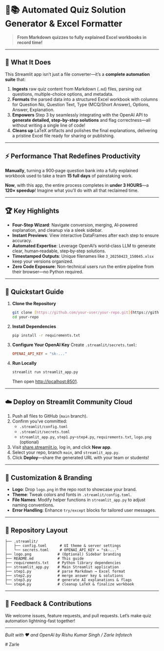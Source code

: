 # 🚀📚 Automated Quiz Solution Generator & Excel Formatter

> **From Markdown quizzes to fully explained Excel workbooks in record time!**

---

## 🌟 What It Does

This Streamlit app isn’t just a file converter—it’s a **complete automation suite** that:

1. **Ingests** raw quiz content from Markdown (`.md`) files, parsing out questions, multiple-choice options, and metadata.
2. **Formats** the parsed data into a structured Excel workbook with columns for Question No, Question Text, Type (MCQ/Short Answer), Options, Answer, Explanation.
3. **Empowers** Step 3 by seamlessly integrating with the OpenAI API to **generate detailed, step-by-step solutions** and flag correctness—all without writing a single line of code!
4. **Cleans up** LaTeX artifacts and polishes the final explanations, delivering a pristine Excel file ready for sharing or publishing.

---

## ⚡️ Performance That Redefines Productivity

**Manually**, turning a 900‑page question bank into a fully explained workbook used to take a team **15 full days** of painstaking work.

**Now**, with this app, the entire process completes in **under 3 HOURS**—a **120× speedup**! Imagine what you’ll do with all that reclaimed time.

---

## 🏆 Key Highlights

- **Four-Step Wizard**: Navigate conversion, merging, AI‑powered explanation, and cleanup via a sleek sidebar.
- **Instant Previews**: View interactive DataFrames after each step to ensure accuracy.
- **Automated Expertise**: Leverage OpenAI’s world‑class LLM to generate clear, human‑readable, step‑by‑step solutions.
- **Timestamped Outputs**: Unique filenames like `3_20250423_150045.xlsx` keep your versions organized.
- **Zero Code Exposure**: Non-technical users run the entire pipeline from their browser—no Python required.

---

## 🚀 Quickstart Guide

1. **Clone the Repository**
   ```bash
   git clone [https://github.com/your-user/your-repo.git](https://github.com/rishuSingh404/Zarle.git)
   cd your-repo
   ```

2. **Install Dependencies**
   ```bash
   pip install -r requirements.txt
   ```

3. **Configure Your OpenAI Key**
   Create `.streamlit/secrets.toml`:
   ```toml
   OPENAI_API_KEY = "sk-..."
   ```

4. **Run Locally**
   ```bash
   streamlit run streamlit_app.py
   ```
   Then open [http://localhost:8501](http://localhost:8501).

---

## ☁️ Deploy on Streamlit Community Cloud

1. Push all files to GitHub (`main` branch).
2. Confirm you’ve committed:
   - `.streamlit/config.toml`
   - `.streamlit/secrets.toml`
   - `streamlit_app.py`, `step1.py`–`step4.py`, `requirements.txt`, `logo.png` (optional)
3. Visit [share.streamlit.io](https://share.streamlit.io), log in, and click **New app**.
4. Select your repo, branch `main`, and `streamlit_app.py`.
5. Click **Deploy**—share the generated URL with your team or students!

---

## 🔧 Customization & Branding

- **Logo**: Drop `logo.png` in the repo root to showcase your brand.
- **Theme**: Tweak colors and fonts in `.streamlit/config.toml`.
- **File Names**: Modify helper functions in `streamlit_app.py` to adjust naming conventions.
- **Error Handling**: Enhance `try/except` blocks for tailored user messages.

---

## 📂 Repository Layout

```text
├── .streamlit/
│   ├── config.toml      # UI theme & server settings
│   └── secrets.toml     # OPENAI_API_KEY = "sk-..."
├── logo.png            # (Optional) Sidebar branding
├── README.md           # This guide
├── requirements.txt    # Python library dependencies
├── streamlit_app.py    # Main Streamlit application
├── step1.py            # parse Markdown → Excel format
├── step2.py            # merge answer key & solutions
├── step3.py            # generate AI explanations & flags
└── step4.py            # cleanup LaTeX & finalize workbook
```

---

## 💬 Feedback & Contributions

We welcome issues, feature requests, and pull requests. Let’s make quiz automation lightning-fast together!

---

*Built with ❤️ and OpenAI by Rishu Kumar Singh / Zarle Infotech*

#   Z a r l e  
 